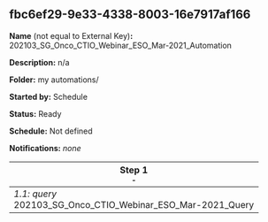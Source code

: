 ## fbc6ef29-9e33-4338-8003-16e7917af166

**Name** (not equal to External Key)**:** 202103_SG_Onco_CTIO_Webinar_ESO_Mar-2021_Automation

**Description:** n/a

**Folder:** my automations/

**Started by:** Schedule

**Status:** Ready

**Schedule:** Not defined

**Notifications:** _none_


| Step 1<br>_<small>-</small>_ |
| --- |
| _1.1: query_<br>202103_SG_Onco_CTIO_Webinar_ESO_Mar-2021_Query |

